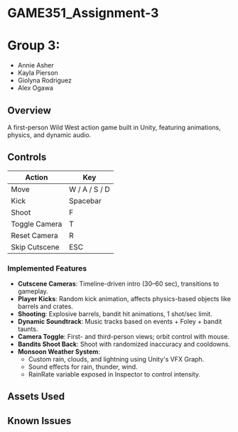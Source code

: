 # GAME351_Assignment-3
# Group 3: 
- Annie Asher
- Kayla Pierson
- Giolyna Rodriguez
- Alex Ogawa

## Overview 
A first-person Wild West action game built in Unity, featuring animations, physics, and dynamic audio.

## Controls  

| Action           | Key         |
|------------------|-------------|
| Move             | W / A / S / D |
| Kick             | Spacebar    |
| Shoot            | F           |
| Toggle Camera    | T           |
| Reset Camera     | R           |
| Skip Cutscene    | ESC         |

### Implemented Features
- **Cutscene Cameras**: Timeline-driven intro (30–60 sec), transitions to gameplay.
- **Player Kicks**: Random kick animation, affects physics-based objects like barrels and crates.
- **Shooting**: Explosive barrels, bandit hit animations, 1 shot/sec limit.
- **Dynamic Soundtrack**: Music tracks based on events + Foley + bandit taunts.
- **Camera Toggle**: First- and third-person views; orbit control with mouse.
- **Bandits Shoot Back**: Shoot with randomized inaccuracy and cooldowns.
- **Monsoon Weather System**:  
  - Custom rain, clouds, and lightning using Unity's VFX Graph.  
  - Sound effects for rain, thunder, wind.  
  - RainRate variable exposed in Inspector to control intensity.


## Assets Used 
## Known Issues
